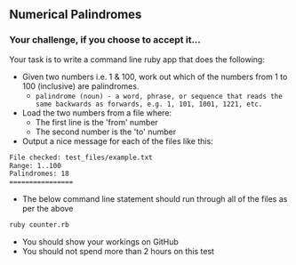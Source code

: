 ## Numerical Palindromes

### Your challenge, if you choose to accept it...
Your task is to write a command line ruby app that does the following:
* Given two numbers i.e. 1 & 100, work out which of the numbers from 1 to 100 (inclusive) are palindromes.
    * ```palindrome (noun) - a word, phrase, or sequence that reads the same backwards as forwards, e.g. 1, 101, 1001, 1221, etc.```
* Load the two numbers from a file where:
    * The first line is the 'from' number
    * The second number is the 'to' number
* Output a nice message for each of the files like this:
```bash
File checked: test_files/example.txt
Range: 1..100
Palindromes: 18
================
```
* The below command line statement should run through all of the files as per the above
```bash
ruby counter.rb
```
* You should show your workings on GitHub
* You should not spend more than 2 hours on this test